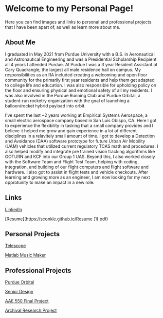 # Welcome to my Personal Page!

Here you can find images and links to personal and professional projects that I have been apart of, as well as learn more about me.

## About Me

I graduated in May 2021 from Purdue University with a B.S. in Aeronautical and Astronautical Engineering and was a Presidential Scholarship Recipient all 4 years I attended Purdue. At Purdue I was a 3 year Resident Assistant at Cary Quadrangle, the largest all male residence hall on campus. My responsibilities as an RA included creating a welcoming and open floor community for the primarily first year residents and help them get adapted to college life and education. I was also responsible for upholding policy on the floor and ensuring physical and emotional safety of all my residents. I was also involved in the Purdue Running Club and Purdue Orbital, a student-run rocketry organization with the goal of launching a balloon/rocket hybrid payload into orbit. 

I've spent the last ~2 years working at Empirical Systems Aerospace, a small electric aerospace company based in San Luis Obispo, CA. Here I got to experience the flexibility in tasking that a small company provides and I believe it helped me grow and gain experience in a lot of different disciplines in a relavitely small amount of time. I got to develop a Detection and Avoidance (DAA) software prototype for future Urban Air Mobility (UAM) vehicles that utilized current regulatory TCAS math and procedures. I also helped modify and integrate pre trained vision tracking algorithms like GOTURN and KCF into our Group 1 UAS. Beyond this, I also worked closely with the Software Team and Flight Test Team, helping with coding, integration, and building of our flight computers and flight software and hardware. I also got to assist in flight tests and vehicle checkouts. After learning and growing more as an engineer, I am now looking for my next opprotunity to make an impact in a new role. 

## Links 
[LinkedIn](https://www.linkedin.com/in/sam-conkle-a8556b196/)

[Resume](https://sconkle.github.io/Resume (1).pdf)
## Personal Projects 
[Telescope](https://sconkle.github.io/telescope)

[Matlab Music Maker](https://sconkle.github.io/Matlab-Music)

## Professional Projects 
[Purdue Orbital](https://sconkle.github.io/Purdue_Orbital)

[Senior Design](https://sconkle.github.io/Senior-Design-Project)

[AAE 550 Final Project](https://sconkle.github.io/aae550)

[Archival Research Project](https://sconkle.github.io/Research-Project)


